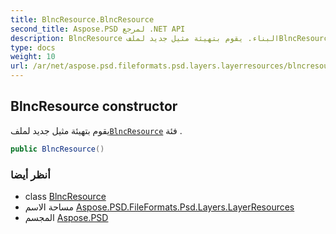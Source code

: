 ```yaml
---
title: BlncResource.BlncResource
second_title: Aspose.PSD لمرجع .NET API
description: BlncResource البناء. يقوم بتهيئة مثيل جديد لملفBlncResource فئة .
type: docs
weight: 10
url: /ar/net/aspose.psd.fileformats.psd.layers.layerresources/blncresource/blncresource/
---
```

## BlncResource constructor

يقوم بتهيئة مثيل جديد لملف[`BlncResource`](../) فئة .

```csharp
public BlncResource()
```

### أنظر أيضا

* class [BlncResource](../)
* مساحة الاسم [Aspose.PSD.FileFormats.Psd.Layers.LayerResources](../../blncresource/)
* المجسم [Aspose.PSD](../../../)



